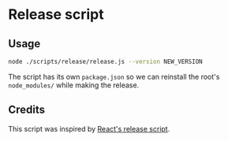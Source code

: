 # Release script

## Usage

```sh
node ./scripts/release/release.js --version NEW_VERSION
```

The script has its own `package.json` so we can reinstall the root's `node_modules/` while making the release.

## Credits

This script was inspired by [React's release script](https://github.com/facebook/react/tree/001f9ef/scripts/release).
